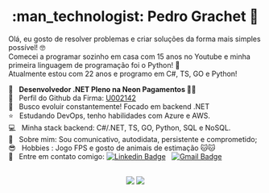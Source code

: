 <h1 align="center"> :man_technologist: Pedro Grachet 🚀 </h1>
 
Olá, eu gosto de resolver problemas e criar soluções da forma mais simples possível! 🤓
<br/> Comecei a programar sozinho em casa com 15 anos no Youtube e minha primeira linguagem de programação foi o Python! 🐍
<br/> Atualmente estou com 22 anos e programo em C#, TS, GO e Python!

 :rocket: &nbsp; **Desenvolvedor .NET Pleno na Neon Pagamentos 💙🐋**
 <br/> 🏢 &nbsp; Perfil do Github da Firma: [U002142](https://github.com/U002142)
 <br/> :purple_heart: &nbsp; Busco evoluir constantemente! Focado em backend .NET
 <br/> :star: &nbsp; Estudando DevOps, tenho habilidades com Azure e AWS.
 <br/> :computer: &nbsp; Minha stack backend: C#/.NET, TS, GO, Python, SQL e NoSQL.
 <br/> 💬 &nbsp; Sobre mim: Sou comunicativo, autodidata, persistente e comprometido; 
 <br/> :sunglasses: &nbsp; Hobbies : Jogo FPS e gosto de animais de estimação 🐱🐱
 <br/> :email: &nbsp; Entre em contato comigo: [![Linkedin Badge](https://img.shields.io/badge/-PedroGrachet-blue?style=flat-square&logo=Linkedin&logoColor=white&link=https://www.linkedin.com/in/pedrograchet/)](https://www.linkedin.com/in/pedrograchet/) 
&nbsp;
[![Gmail Badge](https://img.shields.io/badge/-pedro.grachet@gmail.com-c14438?style=flat-square&logo=Gmail&logoColor=white&link=mailto:pedro.grachet@gmail.com)](mailto:pedro.grachet@gmail.com)

<br/>

<div align="center">
  <img src="https://github-readme-stats.vercel.app/api?username=grachetp&show_icons=true&theme=midnight-purple"/>
  <img align="top"src="https://github-readme-stats.vercel.app/api/top-langs/?username=grachetp&layout=compact&hide=shell&theme=midnight-purple"/>
</div>


